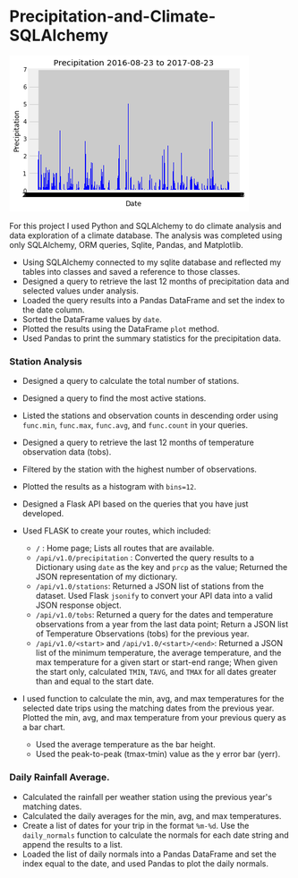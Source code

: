 # Precipitation-and-Climate-SQLAlchemy
![precipitation](https://raw.githubusercontent.com/robeaseab/Precipitation-and-Climate-SQLAlchemy/master/precipitation.png)

For this project I used Python and SQLAlchemy to do climate analysis and data exploration of a climate database. The analysis was completed using only SQLAlchemy, ORM queries, Sqlite, Pandas, and Matplotlib.

* Using SQLAlchemy connected to my sqlite database and reflected my tables into classes and saved a reference to those classes.
* Designed a query to retrieve the last 12 months of precipitation data and selected values under analysis.
* Loaded the query results into a Pandas DataFrame and set the index to the date column.
* Sorted the DataFrame values by `date`.
* Plotted the results using the DataFrame `plot` method.
* Used Pandas to print the summary statistics for the precipitation data.

### Station Analysis

* Designed a query to calculate the total number of stations.
* Designed a query to find the most active stations.
* Listed the stations and observation counts in descending order using `func.min`, `func.max`, `func.avg`, and `func.count` in your queries.
* Designed a query to retrieve the last 12 months of temperature observation data (tobs).
* Filtered by the station with the highest number of observations.
* Plotted the results as a histogram with `bins=12`.

* Designed a Flask API based on the queries that you have just developed.
* Used FLASK to create your routes, which included: 
  * `/` : Home page; Lists all routes that are available.
  * `/api/v1.0/precipitation` : Converted the query results to a Dictionary using `date` as the key and `prcp` as the value; Returned the JSON representation of my dictionary.
  * `/api/v1.0/stations`: Returned a JSON list of stations from the dataset.  Used Flask `jsonify` to convert your API data into a valid JSON response object.
  * `/api/v1.0/tobs`: Returned a query for the dates and temperature observations from a year from the last data point; Return a JSON list of Temperature Observations (tobs) for the previous year.
  * `/api/v1.0/<start>` and `/api/v1.0/<start>/<end>`: Returned a JSON list of the minimum temperature, the average temperature, and the max temperature for a given start or start-end range; When given the start only, calculated `TMIN`, `TAVG`, and `TMAX` for all dates greater than and equal to the start date.

* I used function to calculate the min, avg, and max temperatures for the selected date trips using the matching dates from the previous year.  Plotted the min, avg, and max temperature from your previous query as a bar chart.
  * Used the average temperature as the bar height.
  * Used the peak-to-peak (tmax-tmin) value as the y error bar (yerr).

### Daily Rainfall Average.

* Calculated the rainfall per weather station using the previous year's matching dates.
* Calculated the daily averages for the min, avg, and max temperatures.
* Create a list of dates for your trip in the format `%m-%d`. Use the `daily_normals` function to calculate the normals for each date string and append the results to a list.
* Loaded the list of daily normals into a Pandas DataFrame and set the index equal to the date, and used Pandas to plot the daily normals.


